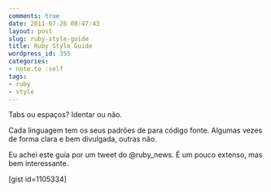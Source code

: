 ```yaml
---
comments: true
date: 2011-07-26 08:47:43
layout: post
slug: ruby-style-guide
title: Ruby Style Guide
wordpress_id: 355
categories:
- note.to :self
tags:
- ruby
- style
---
```


Tabs ou espaços? Identar ou não.

Cada linguagem tem os seus padrões de para código fonte. Algumas vezes de forma clara e bem divulgada, outras não.

Eu achei este guia por um tweet do @ruby_news. É um pouco extenso, mas bem interessante.

[gist id=1105334] 
